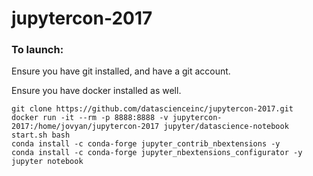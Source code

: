 # jupytercon-2017

### To launch:

Ensure you have git installed, and have a git account.

Ensure you have docker installed as well.

```
git clone https://github.com/datascienceinc/jupytercon-2017.git
docker run -it --rm -p 8888:8888 -v jupytercon-2017:/home/jovyan/jupytercon-2017 jupyter/datascience-notebook start.sh bash
conda install -c conda-forge jupyter_contrib_nbextensions -y
conda install -c conda-forge jupyter_nbextensions_configurator -y
jupyter notebook
```
